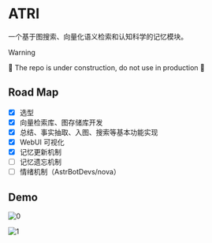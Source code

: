 # ATRI

一个基于图搜索、向量化语义检索和认知科学的记忆模块。

> [!WARNING]
> 🚧 The repo is under construction, do not use in production 🚧

## Road Map

- [x] 选型
- [x] 向量检索库、图存储库开发
- [x] 总结、事实抽取、入图、搜索等基本功能实现
- [x] WebUI 可视化
- [x] 记忆更新机制
- [ ] 记忆遗忘机制
- [ ] 情绪机制（AstrBotDevs/nova）

## Demo

![0](https://github.com/user-attachments/assets/2e68db43-179f-49dd-bacb-d3bb8ff5c191)


![1](https://github.com/user-attachments/assets/36644f85-2178-495f-8817-ea242e03975d)
